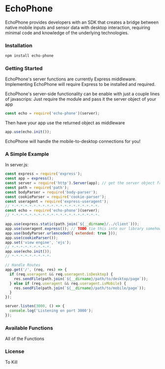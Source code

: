 # EchoPhone
EchoPhone provides developers with an SDK that creates a bridge between native mobile inputs and sensor data with desktop interaction, requiring minimal code and knowledge of the underlying technologies.

### Installation
```bash
npm install echo-phone
```

### Getting Started
EchoPhone's server functions are currently Express middleware. Implementing EchoPhone will require Express to be installed and required.

EchoPhone's server-side functionality can be enable with just a couple lines of javascrips:
Just require the module and pass it the server object of your app
```javascript
const echo = require('echo-phone')(server);
```
Then have your app use the returned object as middleware
```javascript
app.use(echo.init());
```
EchoPhone will handle the mobile-to-desktop connections for you!

### A Simple Example
In server.js:
```javascript
const express = require('express');
const app = express();
const server = require('http').Server(app); // get the server object from the app instance
const path = require('path');
const bodyParser = require('body-parser');
const cookieParser = require('cookie-parser');
const useragent = require('express-useragent');
// *-*-*-*-*-*-*-*-*-*-*-*-*-*-*-*-*-*-*-*-
const echo = require('echo-phone')(server);
// *-*-*-*-*-*-*-*-*-*-*-*-*-*-*-*-*-*-*-*-

app.use(express.static(path.join(`${__dirname}/../client`)));
app.use(useragent.express()); // TODO tie this into our library somehow?
app.use(bodyParser.urlencoded({ extended: true }));
app.use(cookieParser());
app.set('view engine', 'ejs');
// *-*-*-*-*-*-*-*-*-
app.use(echo.init());
// *-*-*-*-*-*-*-*-*-

// Handle Routes
app.get('/', (req, res) => {
  if (req.useragent && req.useragent.isDesktop) {
    res.sendFile(path.join(`${__dirname}/path/to/desktop/page`));
  } else if (req.useragent && req.useragent.isMobile) {
    res.sendFile(path.join(`${__dirname}/path/to/mobile/page`));
  }
});

server.listen(3000, () => {
  console.log('Listening on port 3000');
});
```

### Available Functions
All of the Functions

### License
To Kill
